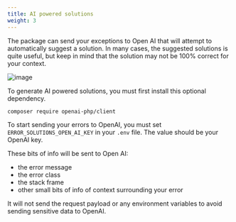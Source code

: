 ```yaml
---
title: AI powered solutions
weight: 3
---
```


The package can send your exceptions to Open AI that will attempt to automatically suggest a solution. In many cases, the suggested solutions is quite useful, but keep in mind that the solution may not be 100% correct for your context.

![image](/docs/laravel-error-solutions/v1/images/ai-solution.png)


To generate AI powered solutions, you must first install this optional dependency.

```bash
composer require openai-php/client
```

To start sending your errors to OpenAI, you must set `ERROR_SOLUTIONS_OPEN_AI_KEY` in your `.env` file. The value should be your OpenAI key.

These bits of info will be sent to Open AI:

- the error message
- the error class
- the stack frame
- other small bits of info of context surrounding your error

It will not send the request payload or any environment variables to avoid sending sensitive data to OpenAI.
